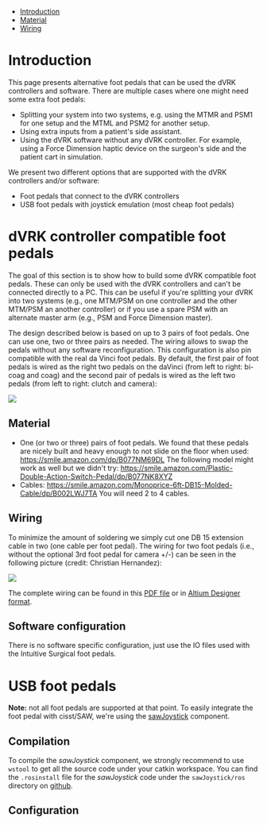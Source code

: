 <!--ts-->
   * [Introduction](#introduction)
   * [Material](#material)
   * [Wiring](#wiring)

<!-- Added by: anton, at: 2021-01-28T16:11-05:00 -->

<!--te-->

# Introduction

This page presents alternative foot pedals that can be used the dVRK controllers and software.  There are multiple cases where one might need some extra foot pedals:
* Splitting your system into two systems, e.g. using the MTMR and PSM1 for one setup and the MTML and PSM2 for another setup.
* Using extra inputs from a patient's side assistant.
* Using the dVRK software without any dVRK controller.  For example, using a Force Dimension haptic device on the surgeon's side and the patient cart in simulation.

We present two different options that are supported with the dVRK controllers and/or software:
* Foot pedals that connect to the dVRK controllers
* USB foot pedals with joystick emulation (most cheap foot pedals)

# dVRK controller compatible foot pedals

The goal of this section is to show how to build some dVRK compatible foot pedals.  These can only be used with the dVRK controllers and can't be connected directly to a PC.  This can be useful if you're splitting your dVRK into two systems (e.g., one MTM/PSM on one controller and the other MTM/PSM an another controller) or if you use a spare PSM with an alternate master arm (e.g., PSM and Force Dimension master).

The design described below is based on up to 3 pairs of foot pedals.  One can use one, two or three pairs as needed.  The wiring allows to swap the pedals without any software reconfiguration.  This configuration is also pin compatible with the real da Vinci foot pedals.  By default, the first pair of foot pedals is wired as the right two pedals on the daVinci (from left to right: bi-coag and coag) and the second pair of pedals is wired as the left two pedals (from left to right: clutch and camera):

   ![](/jhu-dvrk/sawIntuitiveResearchKit/wiki/assets/foot/dVRK-foot-pedals.jpg)

## Material

 * One (or two or three) pairs of foot pedals.  We found that these pedals are nicely built and heavy enough to not slide on the floor when used: https://smile.amazon.com/dp/B077NM69DL   The following model might work as well but we didn't try: https://smile.amazon.com/Plastic-Double-Action-Switch-Pedal/dp/B077NK8XYZ
 * Cables: https://smile.amazon.com/Monoprice-6ft-DB15-Molded-Cable/dp/B002LWJ7TA  You will need 2 to 4 cables.

## Wiring

To minimize the amount of soldering we simply cut one DB 15 extension cable in two (one cable per foot pedal).  The wiring for two foot pedals (i.e., without the optional 3rd foot pedal for camera +/-) can be seen in the following picture (credit: Christian Hernandez):

   ![](/jhu-dvrk/sawIntuitiveResearchKit/wiki/assets/foot/dVRK-foot-pedal-wiring.jpg)

The complete wiring can be found in this [PDF file](/jhu-dvrk/sawIntuitiveResearchKit/wiki/assets/foot/dVRK-foot-pedal-wiring.pdf) or in [Altium Designer format](/jhu-dvrk/sawIntuitiveResearchKit/wiki/assets/foot/Footpedal-Wiring.SchDoc).

## Software configuration

There is no software specific configuration, just use the IO files used with the Intuitive Surgical foot pedals.

# USB foot pedals

**Note:** not all foot pedals are supported at that point.  To easily integrate the foot pedal with cisst/SAW, we're using the [sawJoystick](https://github.com/jhu-saw/sawJoystick) component.

## Compilation

To compile the *sawJoystick* component, we strongly recommend to use `wstool` to get all the source code under your catkin workspace.  You can find the `.rosinstall` file for the *sawJoystick* code under the `sawJoystick/ros` directory on [github](https://github.com/jhu-saw/sawJoystick).
 
## Configuration


  

